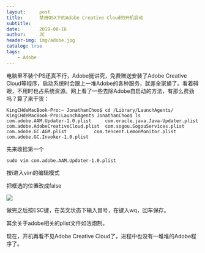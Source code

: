 ```yaml
---
layout:     post
title:      禁用OSX下的Adobe Creative Cloud的开机启动
subtitle:   
date:       2019-08-16
author:     JC
header-img: img/adobe.jpg
catalog: true
tags:
    - Adobe
---
```


电脑里不装个PS还真不行，Adobe挺讲究，免费赠送安装了Adobe Creative Cloud等程序，启动系统时会跟上一堆Adobe的各种服务，就差全家捅了。看着碍眼，不用时也占系统资源。网上看了一些去除Adobe自启动的方法，有那么费劲吗？算了来干货：

	KingCHdeMacBook-Pro:~ JonathanChoo$ cd /Library/LaunchAgents/
	KingCHdeMacBook-Pro:LaunchAgents JonathanChoo$ ls
	com.adobe.AAM.Updater-1.0.plist		com.oracle.java.Java-Updater.plist
	com.adobe.AdobeCreativeCloud.plist	com.sogou.SogouServices.plist
	com.adobe.GC.AGM.plist			com.tencent.LemonMonitor.plist
	com.adobe.GC.Invoker-1.0.plist


先来收拾第一个

	sudo vim com.adobe.AAM.Updater-1.0.plist

按i进入vim的编辑模式

把框选的位置改成false

![](http://bbs.pcbeta.com/data/attachment/forum/201811/11/134504zzf3dbl7uflvg7rg.png)

做完之后按ESC键，在英文状态下输入冒号，在键入wq，回车保存。

其余关于adobe相关的plist文件如法炮制。

现在，开机再看不见Adobe Creative Cloud了，进程中也没有一堆堆的Adobe程序了。
